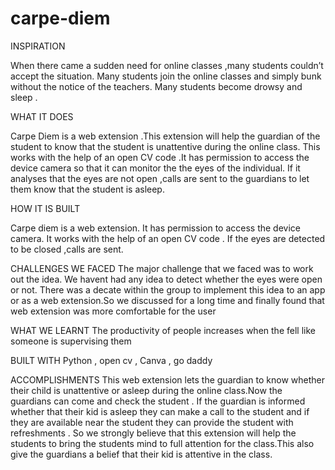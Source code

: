 # carpe-diem
INSPIRATION


When there came a sudden need for online classes ,many students couldn’t accept the situation. Many students join the online classes and simply bunk without the notice of the teachers. Many students become drowsy and sleep .


WHAT IT DOES

Carpe Diem is a web extension .This extension will help the guardian of the student to know that the student is unattentive during the online class. This works with the help of an open CV code .It has permission to access the device camera so that it can monitor the the eyes of the individual. If it analyses that the eyes are not open ,calls are sent to the guardians to let them know that the student is asleep.


HOW IT IS BUILT


Carpe diem is a web extension.
It has permission to access the device camera.
It works with the help of an open  CV code .
If the eyes are detected to be closed ,calls are sent.


CHALLENGES WE FACED
 The major challenge that we faced was to work out the idea.
We havent had any idea to detect whether the eyes were open or not.
There was a decate within the group to implement this idea to an app or as a web extension.So we discussed for a long time and finally found that web extension was more comfortable for the user


WHAT WE LEARNT
The productivity of people increases when the fell like someone is supervising them


BUILT WITH
Python , open cv , Canva , go daddy




ACCOMPLISHMENTS
This web extension lets the guardian to know whether their child is unattentive  or asleep during the online class.Now the guardians can come and check the student . If the guardian is informed whether that their kid is asleep  they can make a call to the student and if they are available near the student they can provide the student with refreshments . So we strongly believe that this extension will help the students to bring the students mind to full attention for the class.This also give the guardians a belief that their kid is attentive in the class.
